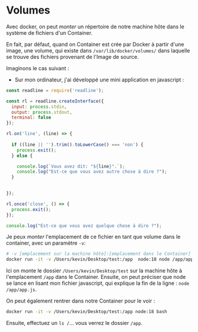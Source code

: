 # Volumes

Avec docker, on peut *monter* un répertoire de notre machine hôte dans le système de fichiers d'un Container.

En fait, par défaut, quand on Container est crée par Docker à partir d'une image, une volume, qui existe dans `/var/lib/docker/volumes/` dans laquelle se trouve des fichiers provenant de l'Image de source.

Imaginons le cas suivant :

* Sur mon ordinateur, j'ai développé une mini application en javascript :

```js
const readline = require('readline');

const rl = readline.createInterface({
  input: process.stdin,
  output: process.stdout,
  terminal: false
});

rl.on('line', (line) => {
  
  if ((line || '').trim().toLowerCase() === 'non') {
    process.exit();
  } else {

    console.log(`Vous avez dit: "${line}".`);
    console.log("Est-ce que vous avez autre chose à dire ?");
  }

  
});

rl.once('close', () => {
  process.exit();
});

console.log("Est-ce que vous avez quelque chose à dire ?");
```

Je peux *monter* l'emplacement de ce fichier en tant que volume dans le container, avec un paramètre `-v`:

```bash
# -v [emplacement sur la machine hôte]:[emplacement dans le Container]
docker run -it -v /Users/kevin/Desktop/test:/app  node:18 node /app/app.js
```

Ici on monte le dossier `/Users/kevin/Desktop/test` sur la machine hôte à l'emplacement `/app` dans le Container. Ensuite, on peut préciser que node se lance en lisant mon fichier javascript, qui explique la fin de la ligne : `node /app/app.js`.


On peut également rentrer dans notre Container pour le voir :
```bash
docker run -it -v /Users/kevin/Desktop/test:/app node:18 bash 
```

Ensuite, effectuez un `ls /`... vous verrez le dossier `/app`.


